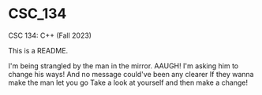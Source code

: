 # CSC_134
CSC 134: C++ (Fall 2023)

This is a README.

I'm being strangled by the man in the mirror. AAUGH!
I'm asking him to change his ways!
And no message could've been any clearer
If they wanna make the man let you go
Take a look at yourself and then make a change!